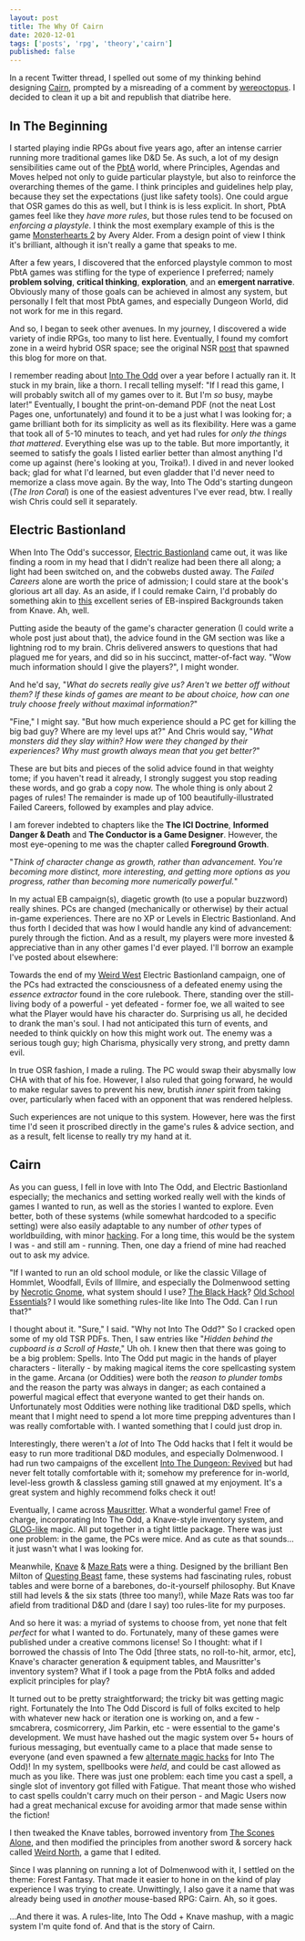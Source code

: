 ```yaml
---
layout: post
title: The Why Of Cairn
date: 2020-12-01
tags: ['posts', 'rpg', 'theory','cairn']
published: false
---
```


In a recent Twitter thread, I spelled out some of my thinking behind designing [Cairn](https://yochaigal.itch.io/cairn), prompted by a misreading of a comment by [wereoctopus](https://twitter.com/wereoctopus/status/1333661093630152704). I decided to clean it up a bit and republish that diatribe here.

## In The Beginning

I started playing indie RPGs about five years ago, after an intense carrier running more traditional games like D&D 5e. As such, a lot of my design sensibilities came out of the [PbtA](https://en.wikipedia.org/wiki/Powered_by_the_Apocalypse) world, where Principles, Agendas and Moves helped not only to guide particular playstyle, but also to reinforce the overarching themes of the game. I think principles and guidelines help play, because they set the expectations (just like safety tools). One could argue that OSR games do this as well, but I think is is less explicit. In short, PbtA games feel like they _have more rules_, but those rules tend to be focused on _enforcing a playstyle_. I think the most exemplary example of this is the game [Monsterhearts 2](https://buriedwithoutceremony.com/monsterhearts) by Avery Alder. From a design point of view I think it's brilliant, although it isn't really a game that speaks to me.

After a few years, I discovered that the enforced playstyle common to most PbtA games was stifling for the type of experience I preferred; namely **problem solving**, **critical thinking**, **exploration**, and an **emergent narrative**. Obviously many of those goals can be achieved in almost any system, but personally I felt that most PbtA games, and especially Dungeon World, did not work for me in this regard.

And so, I began to seek other avenues. In my journey, I discovered a wide variety of indie RPGs, too many to list here. Eventually, I found my comfort zone in a weird hybrid OSR space; see the original NSR  [post](https://boneboxchant.wordpress.com/2019/12/21/nsr/) that spawned this blog for more on that.

I remember reading about [Into The Odd](https://www.drivethrurpg.com/product/145536/Into-the-Odd) over a year before I actually ran it. It stuck in my brain, like a thorn. I recall telling myself: "If I read this game, I will probably switch all of my games over to it. But I'm _so_ busy, maybe later!" Eventually, I bought the print-on-demand PDF (not the neat Lost Pages one, unfortunately) and found it to be a just what I was looking for; a game brilliant both for its simplicity as well as its flexibility. Here was a game that took all of 5-10 minutes to teach, and yet had rules for _only the things that mattered_. Everything else was up to the table. But more importantly, it seemed to satisfy the goals I listed earlier better than almost anything I'd come up against (here's looking at you, Troika!). I dived in and never looked back; glad for what I'd learned, but even gladder that I'd never need to memorize a class move again. By the way, Into The Odd's starting dungeon (_The Iron Coral_) is one of the easiest adventures I've ever read, btw. I really wish Chris could sell it separately.

## Electric Bastionland

When Into The Odd's successor, [Electric Bastionland](https://bastionlandpress.com/) came out, it was like finding a room in my head that I didn't realize had been there all along; a light had been switched on, and the cobwebs dusted away. The _Failed Careers_ alone are worth the price of admission; I could stare at the book's glorious art all day. As an aside, if I could remake Cairn, I'd probably do something akin to [this](https://aboleth-overlords.com/?s=backgrounds) excellent series of EB-inspired Backgrounds taken from Knave. Ah, well.

Putting aside the beauty of the game's character generation (I could write a whole post just about that), the advice found in the GM section was like a lightning rod to my brain. Chris delivered answers to questions that had plagued me for years, and did so in his succinct, matter-of-fact way. "Wow much information should I give the players?", I might wonder.

And he'd say, "_What do secrets really give us? Aren't we better off without them? If these kinds of games are meant to be about choice, how can one truly choose freely without maximal information?_"

"Fine," I might say. "But how much experience should a PC get for killing the big bad guy? Where are my level ups at?" And Chris would say, "_What monsters did they slay within? How were they changed by their experiences? Why must growth always mean that you get better?_"

These are but bits and pieces of the solid advice found in that weighty tome; if you haven't read it already, I strongly suggest you stop reading these words, and go grab a copy now. The whole thing is only about 2 pages of rules! The remainder is made up of 100 beautifully-illustrated Failed Careers, followed by examples and play advice.

 I am forever indebted to chapters like the **The ICI Doctrine**, **Informed Danger & Death** and **The Conductor is a Game Designer**. However, the most eye-opening to me was the chapter called **Foreground Growth**.

"_Think of character change as growth, rather than advancement. You're becoming more distinct, more interesting, and getting more options as you progress, rather than becoming more numerically powerful._"

In my actual EB campaign(s), diagetic growth (to use a popular buzzword) really shines. PCs are changed (mechanically or otherwise) by their actual in-game experiences. There are no XP or Levels in Electric Bastionland. And thus forth I decided that was how I would handle any kind of advancement: purely through the fiction. And as a result, my players were more invested & appreciative than in any other games I'd ever played. I'll borrow an example I've posted about elsewhere:

Towards the end of my [Weird West](https://yochaigal.itch.io/the-clay-shelf) Electric Bastionland campaign, one of the PCs had extracted the consciousness of a defeated enemy using the _essence extractor_ found in the core rulebook. There, standing over the still-living body of a powerful - yet defeated - former foe, we all waited to see what the Player would have his character do. Surprising us all, he decided to drank the man's soul. I had not anticipated this turn of events, and needed to think quickly on how this might work out. The enemy was a serious tough guy; high Charisma, physically very strong, and pretty damn evil.

In true OSR fashion, I made a ruling. The PC would swap their abysmally low CHA with that of his foe. However, I also ruled that going forward, he would to make regular saves to prevent his new, brutish _inner_ spirit from taking over, particularly when faced with an opponent that was rendered helpless.

Such experiences are not unique to this system. However, here was the first time I'd seen it proscribed directly in the game's rules & advice section, and as a result, felt license to really try my hand at it.

## Cairn

As you can guess, I fell in love with Into The Odd, and Electric Bastionland especially; the mechanics and setting worked really well with the kinds of games I wanted to run, as well as the stories I wanted to explore. Even better, both of these systems (while somewhat hardcoded to a specific setting) were also easily adaptable to any number of _other_ types of worldbuilding, with minor [hacking](https://yochaigal.github.io/intotheodd/hacks.html). For a long time, this would be the system I was - and still am - running. Then, one day a friend of mine had reached out to ask my advice.

"If I wanted to run an old school module, or like the classic Village of Hommlet, Woodfall, Evils of Illmire, and especially the Dolmenwood setting by [Necrotic Gnome](https://necroticgnome.com), what system should I use? [The Black Hack](https://www.drivethrurpg.com/product/178359/The-Black-Hack)? [Old School Essentials](https://necroticgnome.com/collections/old-school-essentials)? I would like something rules-lite like Into The Odd. Can I run that?"

I thought about it. "Sure," I said. "Why not Into The Odd?" So I cracked open some of my old TSR PDFs. Then, I saw entries like "_Hidden behind the cupboard is a Scroll of Haste_," Uh oh. I knew then that there was going to be a big problem: Spells. Into The Odd put magic in the hands of player characters - literally - by making magical items the core spellcasting system in the game. Arcana (or Oddities) were both the _reason to plunder tombs_ and the reason the party was always in danger; as each contained a powerful magical effect that everyone wanted to get their hands on. Unfortunately most Oddities were nothing like traditional D&D spells, which meant that I might need to spend a lot more time prepping adventures than I was really comfortable with. I wanted something that I could just drop in.

Interestingly, there weren't a _lot_ of Into The Odd hacks that I felt it would be easy to run more traditional D&D modules, and especially Dolmenwood. I had run two campaigns of the excellent [Into The Dungeon: Revived](https://vladar4.github.io/itdr/) but had never felt totally comfortable with it; somehow my preference for in-world, level-less growth & classless gaming still gnawed at my enjoyment. It's a great system and highly recommend folks check it out!

Eventually, I came across [Mausritter](https://mausritter.com/). What a wonderful game! Free of charge, incorporating Into The Odd, a Knave-style inventory system, and [GLOG-like](http://goblinpunch.blogspot.com/2016/05/the-glog.html) magic.
All put together in a tight little package. There was just one problem: in the game, the PCs were mice. And as cute as that sounds... it just wasn't what I was looking for.

Meanwhile, [Knave](https://www.drivethrurpg.com/product/250888/Knave) & [Maze Rats](https://www.drivethrurpg.com/product/197158/Maze-Rats) were a thing. Designed by the brilliant Ben Milton of [Questing Beast](https://www.youtube.com/questingbeast) fame, these systems had fascinating rules, robust tables and were borne of a barebones, do-it-yourself philosophy. But Knave still had levels & the six stats (three too many!), while Maze Rats was too far afield from traditional D&D and (dare I say) too rules-lite for my purposes.

And so here it was: a myriad of systems to choose from, yet none that felt _perfect_ for what I wanted to do. Fortunately, many of these games were published under a creative commons license! So I thought: what if I borrowed the chassis of Into The Odd [three stats, no roll-to-hit, armor, etc], Knave's character generation & equipment tables, and Mausritter's inventory system? What if I took a page from the PbtA folks and added explicit principles for play?

It turned out to be pretty straightforward; the tricky bit was getting magic right. Fortunately the Into The Odd Discord is full of folks excited to help with whatever new hack or iteration one is working on, and a few - smcabrera, cosmicorrery, Jim Parkin, etc - were essential to the game's development. We must have hashed out the magic system over 5+ hours of furious messaging, but eventually came to a place that made sense to everyone (and even spawned a few [alternate magic hacks](https://thecosmicorrery.blogspot.com/2020/08/exhausting-magic.html) for Into The Odd)! In my system, spellbooks were _held_, and could be cast allowed as much as you like. There was just one problem: each time you cast a spell, a single slot of inventory got filled with Fatigue. That meant those who wished to cast spells couldn't carry much on their person - and Magic Users now had a great mechanical excuse for avoiding armor that made sense within the fiction!

I then tweaked the Knave tables, borrowed inventory from [The Scones Alone](https://blog.thesconesalone.com/2018/07/a-simple-resource-management-system.html), and then modified the principles from another sword & sorcery hack called [Weird North](https://classless-kobolds.itch.io/weird-north), a game that I edited.

Since I was planning on running a lot of Dolmenwood with it, I settled on the theme: Forest Fantasy. That made it easier to hone in on the kind of play experience I was trying to create. Unwittingly, I also gave it a name that was already being used in _another_ mouse-based RPG: Cairn. Ah, so it goes.

...And there it was. A rules-lite, Into The Odd + Knave mashup, with a magic system I'm quite fond of.
And that is the story of Cairn.

